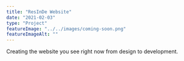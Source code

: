 ```yaml
---
title: "ResInDe Website"
date: "2021-02-03"
type: "Project"
featureImage: "../../images/coming-soon.png"
featureImageAlt: ""
---
```


Creating the website you see right now from design to development.